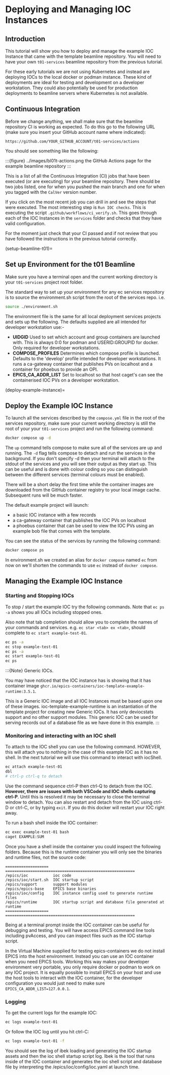 # Deploying and Managing IOC Instances

## Introduction

This tutorial will show you how to deploy and manage the example IOC Instance that came with the template beamline repository. You will need to have your own `t01-services` beamline repository from the previous tutorial.

For these early tutorials we are not using Kubernetes and instead are deploying IOCs to the local docker or podman instance. These kind of deployments are ideal for testing and development on a developer workstation. They could also potentially be used for production deployments to beamline servers where Kubernetes is not available.

## Continuous Integration

Before we change anything, we shall make sure that the beamline repository CI
is working as expected. To do this go to the following URL (make sure you insert
your GitHub account name where indicated):

```
https://github.com/YOUR_GITHUB_ACCOUNT/t01-services/actions
```

You should see something like the following:

:::{figure} ../images/bl01t-actions.png
the GitHub Actions page for the example beamline repository
:::

This is a list of all the Continuous Integration (CI) jobs that have been
executed (or are executing) for your beamline repository. There should be
two jobs listed, one for when you pushed the main branch and one for when you
tagged with the `CalVer` version number.

If you click on the most recent job you can drill in and see the steps that
were executed. The most interesting step is `Run IOC checks`. This
is executing the script `.github/workflows/ci_verify.sh`. This goes through
each of the IOC Instances in the `services` folder and checks that they
have valid configuration.

For the moment just check that your CI passed and if not review that you
have followed the instructions in the previous tutorial correctly.

(setup-beamline-t01)=
## Set up Environment for the t01 Beamline

Make sure you have a terminal open and the current working directory is your `t01-services` project root folder.

The standard way to set up your environment for any ec services repository is to source the environment.sh script from the root of the services repo. i.e.

```bash
source ./environment.sh
```

The environment file is the same for all local deployment services projects and sets up the following. The defaults supplied are all intended for developer workstation use:-

- **UIDGID** Used to set which account and group containers are launched with. This is always 0:0 for podman and USERID:GROUPID for docker. Only required for developer workstations.
- **COMPOSE_PROFILES** Determines which compose profile is launched. Defaults to the 'develop' profile intended for developer workstations. It runs a ca-gateway container that publishes PVs on localhost and a container for phoebus to provide an OPI.
- **EPICS_CA_ADDR_LIST** Set to localhost so that host caget's can see the containerised IOC PVs on a developer workstation.


(deploy-example-instance)=
## Deploy the Example IOC Instance

To launch all the services described by the `compose.yml` file in the root of the services repository, make sure your current working directory is still the root of your your `t01-services` project and run the following command:

```bash
docker compose up -d
```

The `up` command tells compose to make sure all of the services are up and running.  The `-d` flag tells compose to detach and run the services in the background. If you don't specify -d then your terminal will attach to the stdout of the services and you will see their output as they start up. This can be useful and is done with colour coding so you can distinguish between the different services (terminal colours must be enabled).

There will be a short delay the first time while the container images are downloaded from the GitHub container registry to your local image cache. Subsequent runs will be much faster.

The default example project will launch:

- a basic IOC instance with a few records
- a ca-gateway container that publishes the IOC PVs on localhost
- a phoebus container that can be used to view the IOC PVs using an example bob file that comes with the template.


You can see the status of the services by running the following command:

```bash
docker compose ps
```

In environment.sh we created an alias for `docker compose` named `ec` from now on we'll shorten the commands to use `ec` instead of `docker compose`.

## Managing the Example IOC Instance

### Starting and Stopping IOCs

To stop / start the example IOC try the following commands. Note that `ec ps -a` shows you all IOCs including stopped ones.

Also note that tab completion should allow you to complete the names of your commands and services. e.g.
`ec star <tab> ex <tab>`, should complete to `ec start example-test-01`.

```bash
ec ps -a
ec stop example-test-01
ec ps -a
ec start example-test-01
ec ps
```

:::{Note}
Generic IOCs.

You may have noticed that the IOC instance has is showing that it has container image `ghcr.io/epics-containers/ioc-template-example-runtime:3.5.1`.

This is a Generic IOC image and all IOC Instances must be based upon one of these images. ioc-template-example-runtime is an instantiation of the template project for creating new Generic IOCs. It has only deviocstats support and no other support modules. This generic IOC can be used for serving records out of a database file as we have done in this example.
:::

### Monitoring and interacting with an IOC shell

To attach to the IOC shell you can use the following command. HOWEVER, this
will attach you to nothing in the case of this example IOC as it has no
shell. In the next tutorial we will use this command to interact with
iocShell.

```bash
ec attach example-test-01
dbl
# ctrl-p ctrl-q to detach
```

Use the command sequence ctrl-P then ctrl-Q to detach from the IOC. **However, there are issues with both VSCode and IOC shells capturing ctrl-P**. Until this is resolved it may be necessary to close the terminal window to detach. You can also restart and detach from the IOC using ctrl-D or ctrl-C, or by typing `exit`. If you do this docker will restart your IOC right away.

To run a bash shell inside the IOC container:

```bash
ec exec example-test-01 bash
caget EXAMPLE:SUM
```

Once you have a shell inside the container you could inspect the following folders. Because this is the runtime container you will only see the binaries and runtime files, not the source code:

```{eval-rst}
===================  =========================================================
/epics/ioc           ioc code
/epics/ioc/start.sh  IOC startup script
/epics/support       support modules
/epics/epics-base    EPICS base binaries
/epics/ioc/config    IOC instance config used to generate runtime files
/epics/runtime       IOC startup script and database file generated at runtime
===================  =========================================================
```

Being at a terminal prompt inside the IOC container can be useful for debugging and testing. You will have access EPICS command line tools including pvAccess, and you can inspect files such as the IOC startup script.

In the Virtual Machine supplied for testing epics-containers we do not install EPICS into the host environment. Instead you can use an IOC container when you need EPICS tools. Working this way makes your developer environment very portable, you only require docker or podman to work on any IOC project. It is equally possible to install EPICS on your host and use the host tools to interact with the IOC container, for the developer configuration you would just need to make sure `EPICS_CA_ADDR_LIST=127.0.0.1`.

### Logging

To get the current logs for the example IOC:

```bash
ec logs example-test-01
```

Or follow the IOC log until you hit ctrl-C:

```bash
ec logs example-test-01 -f
```

You should see the log of ibek loading and generating the IOC startup assets and then the ioc shell startup script log. Ibek is the tool that runs inside of the IOC container and generates the ioc shell script and database file by interpreting the /epics/ioc/config/ioc.yaml at launch time.